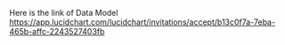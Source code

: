 Here is the link of Data Model 
https://app.lucidchart.com/lucidchart/invitations/accept/b13c0f7a-7eba-465b-affc-2243527403fb 